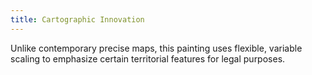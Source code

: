 ```yaml
---
title: Cartographic Innovation
---
```


Unlike contemporary precise maps, this painting uses flexible, variable scaling to emphasize certain territorial features for legal purposes.
